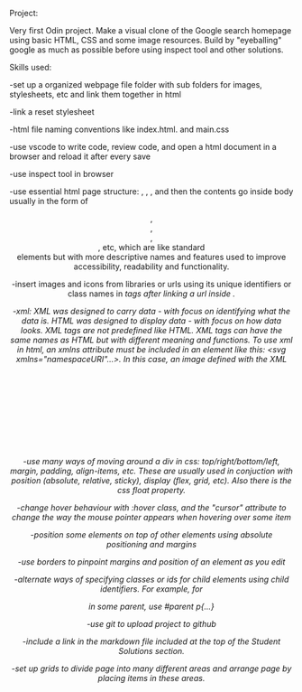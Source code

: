 Project:

Very first Odin project. Make a visual clone of the Google search homepage using basic HTML, CSS and some image resources. Build by "eyeballing" google as much as possible before using inspect tool and other solutions. 


Skills used:

-set up a organized webpage file folder with sub folders for images, stylesheets, etc and link them together in html

-link a reset stylesheet 

-html file naming conventions like index.html. and main.css

-use vscode to write code, review code, and open a html document in a browser and reload it after every save

-use inspect tool in browser

-use essential html page structure: <!DOCTYPE html>, <html lang="en">, <head>, <body> and then the contents go inside body usually in the form of <header>, <nav>, <main>, <footer>, etc, which are like standard <div> elements but with more descriptive names and features used to improve accessibility, readability and functionality.

-insert images and icons from libraries or urls using its unique identifiers or class names in <i> tags after linking a url inside <head>.

-xml: XML was designed to carry data - with focus on identifying what the data is. HTML was designed to display data - with focus on how data looks. XML tags are not predefined like HTML. XML tags can have the same names as HTML but with different meaning and functions. To use xml in html, an xmlns attribute must be included in an element like this: <svg xmlns="namespaceURI"...></svg>. In this case, an image defined with the XML <svg> tag accessed through the XML namespace is used in HTML to display that image.

-use many ways of moving around a div in css: top/right/bottom/left, margin, padding, align-items, etc. These are usually used in conjuction with position (absolute, relative, sticky), display (flex, grid, etc). Also there is the css float property.

-change hover behaviour with :hover class, and the "cursor" attribute to change the way the mouse pointer appears when hovering over some item

-position some elements on top of other elements using absolute positioning and margins

-use borders to pinpoint margins and position of an element as you edit

-alternate ways of specifying classes or ids for child elements using child identifiers. For example, for <p> in some parent, use 
#parent p{...}  

-use git to upload project to github

-include a link in the markdown file included at the top of the Student Solutions section.

-set up grids to divide page into many different areas and arrange page by placing items in these areas.  
